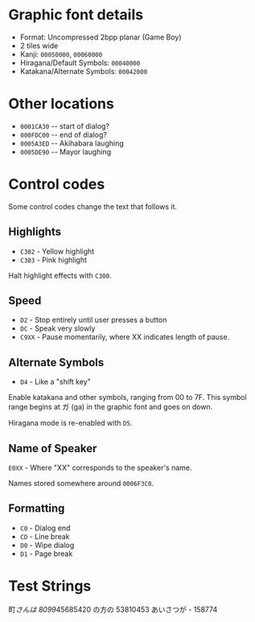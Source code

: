 # Graphic font details
* Format: Uncompressed 2bpp planar (Game Boy)
* 2 tiles wide
* Kanji: `00050000`, `00060000`
* Hiragana/Default Symbols: `00040000`
* Katakana/Alternate Symbols: `00042000`

# Other locations
* `0001CA30` -- start of dialog?
* `000FDC00` -- end of dialog?
* `0005A3ED` -- Akihabara laughing
* `0005DE90` -- Mayor laughing

# Control codes
Some control codes change the text that follows it.

## Highlights
* `C302` - Yellow highlight
* `C303` - Pink highlight

Halt highlight effects with `C300`.

## Speed
* `D2` - Stop entirely until user presses a button
* `DC` - Speak very slowly
* `C9XX` - Pause momentarily, where XX indicates length of pause.

## Alternate Symbols
* `D4` - Like a "shift key"

Enable katakana and other symbols, ranging from 00 to 7F.
This symbol range begins at ガ (ga) in the graphic font and goes on down.

Hiragana mode is re-enabled with `D5`.

## Name of Speaker
`E0XX` - Where "XX" corresponds to the speaker's name.

Names stored somewhere around `0006F3C0`.

## Formatting
* `C0` - Dialog end
* `CD` - Line break
* `D0` - Wipe dialog
* `D1` - Page break

# Test Strings
町*さんは
8099*45685420
の方の
53810453
あいさつが - 158774
